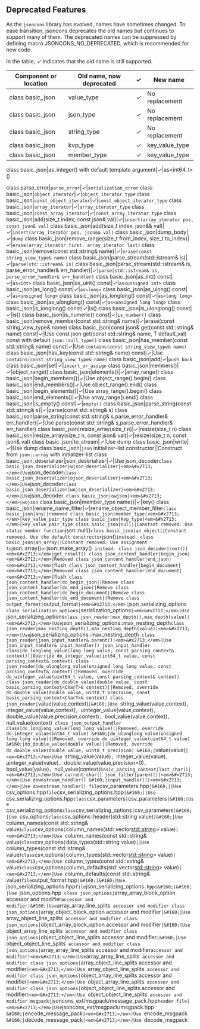 ## Deprecated Features

As the `jsoncons` library has evolved, names have sometimes changed. To ease transition, jsoncons deprecates the old names but continues to support many of them. The deprecated names can be suppressed by defining macro JSONCONS_NO_DEPRECATED, which is recommended for new code.

In the table, <em>&#x2713;</em> indicates that the old name is still supported.

Component or location|Old name, now deprecated|<em>&#x2713;</em>|New name
--------|-----------|--------------|------------------------
class basic_json|value_type|<em>&#x2713;</em>|No replacement
class basic_json|json_type|<em>&#x2713;</em>|No replacement
class basic_json|string_type|<em>&#x2713;</em>|No replacement
class basic_json|kvp_type|<em>&#x2713;</em>|key_value_type
class basic_json|member_type|<em>&#x2713;</em>|key_value_type

class basic_json|as_integer() with default template argument|<em>&#x2713;</em>|as<int64_t>()

class parse_error|`parse_error`|<em>&#x2713;</em>|`serialization_error`
class basic_json|`object_iterator`|<em>&#x2713;</em>|`object_iterator_type`
class basic_json|`const_object_iterator`|<em>&#x2713;</em>|`const_object_iterator_type`
class basic_json|`array_iterator`|<em>&#x2713;</em>|`array_iterator_type`
class basic_json|`const_array_iterator`|<em>&#x2713;</em>|`const_array_iterator_type`
class basic_json|add(size_t index, const json& val)|<em>&#x2713;</em>|`insert(array_iterator pos, const json& val)`
class basic_json|add(size_t index, json&& val)|<em>&#x2713;</em>|`insert(array_iterator pos, json&& val)`
class basic_json|dump_body|<em>&#x2713;</em>|`dump`
class basic_json|remove_range(size_t from_index, size_t to_index)|<em>&#x2713;</em>|`erase(array_iterator first, array_iterator last)`
class basic_json|remove(const std::string& name)|<em>&#x2713;</em>|`erase(const string_view_type& name)`
class basic_json|parse_stream(std::istream& is)|<em>&#x2713;</em>|`parse(std::istream& is)`
class basic_json|parse_stream(std::istream& is, parse_error_handler& err_handler)|<em>&#x2713;</em>|`parse(std::istream& is, parse_error_handler& err_handler)`
class basic_json|as_int() const|<em>&#x2713;</em>|`as<int>`
class basic_json|as_uint() const|<em>&#x2713;</em>|`as<unsigned int>`
class basic_json|as_long() const|<em>&#x2713;</em>|`as<long>`
class basic_json|as_ulong() const|<em>&#x2713;</em>|`as<unsigned long>`
class basic_json|as_longlong() const|<em>&#x2713;</em>|`as<long long>`
class basic_json|as_ulonglong() const|<em>&#x2713;</em>|`as<unsigned long long>`
class basic_json|is_longlong() const|<em>&#x2713;</em>|is<long long>()
class basic_json|is_ulonglong() const|<em>&#x2713;</em>|is<unsigned long long>()
class basic_json|is_numeric() const|<em>&#x2713;</em>|`is_number()`
class basic_json|remove_member(const std::string& name)|<em>&#x2713;</em>|erase(const string_view_type& name)
class basic_json|const json& get(const std::string& name) const|<em>&#x2713;</em>|Use const json get(const std::string& name, T default_val) const with default `json::null_type()`
class basic_json|has_member(const std::string& name) const|<em>&#x2713;</em>|Use `contains(const string_view_type& name)`
class basic_json|has_key(const std::string& name) const|<em>&#x2713;</em>|Use `contains(const string_view_type& name)`
class basic_json|add|<em>&#x2713;</em>|`push_back`
class basic_json|set|<em>&#x2713;</em>|`insert_or_assign`
class basic_json|members()|<em>&#x2713;</em>|object_range()
class basic_json|elements()|<em>&#x2713;</em>|array_range()
class basic_json|begin_members()|<em>&#x2713;</em>|Use object_range().begin()
class basic_json|end_members()|<em>&#x2713;</em>|Use object_range().end()
class basic_json|begin_elements()|<em>&#x2713;</em>|Use array_range().begin()
class basic_json|end_elements()|<em>&#x2713;</em>|Use array_range().end()
class basic_json|is_empty() const|<em>&#x2713;</em>|`empty()`
class basic_json|parse_string(const std::string& s)|<em>&#x2713;</em>|parse(const std::string& s)
class basic_json|parse_string(const std::string& s,parse_error_handler& err_handler)|<em>&#x2713;</em>|Use parse(const std::string& s,parse_error_handler& err_handler)
class basic_json|resize_array(size_t n)|<em>&#x2713;</em>|resize(size_t n)
class basic_json|resize_array(size_t n, const json& val)|<em>&#x2713;</em>|resize(size_t n, const json& val)
class basic_json|to_stream|<em>&#x2713;</em>|Use dump
class basic_json|write|<em>&#x2713;</em>|Use dump
class basic_json|`json` initializer-list constructor||Construct from `json::array` with initializer-list
class basic_json_deserializer|json_deserializer|<em>&#x2713;</em>|Use json_decoder<json>`
class basic_json_deserializer|wjson_deserializer|<em>&#x2713;</em>|Use `json_decoder<wjson>`
class basic_json_deserializer|ojson_deserializer|<em>&#x2713;</em>|Use `json_decoder<ojson>`
class basic_json_deserializer|wojson_deserializer|<em>&#x2713;</em>|Use `json_decoder<wojson>`
class basic_json|owjson|<em>&#x2713;</em>|wojson`
class basic_json|member_type name()|<em>&#x2713;</em>|key()
class basic_json|rename_name_filter|<em>&#x2713;</em>|rename_object_member_filter`
class basic_json|any||removed
class basic_json|member_type|<em>&#x2713;</em>|key_value_pair_type
class basic_json|kvp_type|<em>&#x2713;</em>|key_value_pair_type
class basic_json|null||Constant removed. Use static member function `json::null()`
class basic_json|an_object||Constant removed. Use the default constructor `json()` instead.
class basic_json|an_array||Constant removed. Use assignment to `json::array()` or `json::make_array()` instead.
class json_decoder|root()|<em>&#x2713;</em>|get_result()
class json_content_handler|begin_json|<em>&#x2713;</em>|Removed
class json_content_handler|end_json|<em>&#x2713;</em>|`flush`
class json_content_handler|begin_document|<em>&#x2713;</em>|Removed
class json_content_handler|end_document|<em>&#x2713;</em>|`flush`
class json_content_handler|do_begin_json||Remove
class json_content_handler|do_end_json||Remove
class json_content_handler|do_begin_document||Remove
class json_content_handler|do_end_document||Remove
class output_format|`output_format`|<em>&#x2713;</em>|`json_serializing_options`
class serialization_options|`serialization_options`|<em>&#x2713;</em>|Use `json_serializing_options`
class json_reader|max_depth(),max_depth(value)|<em>&#x2713;</em>|Use `json_serializing_options::max_nesting_depth`
class json_reader|max_nesting_depth(),max_nesting_depth(value)|<em>&#x2713;</em>|Use `json_serializing_options::max_nesting_depth`
class json_reader|json_input_handler& parent()|<em>&#x2713;</em>|Use json_input_handler& input_handler()
json_input_handler class|do_longlong_value(long long value, const parsing_context& context)||Override do_integer_value(int64_t value, const parsing_context& context)
class json_reader|do_ulonglong_value(unsigned long long value, const parsing_context& context)||Removed, override do_uinteger_value(uint64_t value, const parsing_context& context)
class json_reader|do_double_value(double value, const basic_parsing_context<CharT>& context)||Removed, override do_double_value(double value, uint8_t precision, const basic_parsing_context<CharT>& context)
class json_reader|`value(value,context)`|&#160;|Use `string_value(value,context)`, `integer_value(value,context)`, `uinteger_value(value,context)`, `double_value(value,precision,context)`, `bool_value(value,context)`, `null_value(context)`
class json_output_handler class|do_longlong_value(long long value)||Removed, override do_integer_value(int64_t value)
&#160;|do_ulonglong_value(unsigned long long value)||Removed, override do_uinteger_value(uint64_t value)
&#160;|do_double_value(double value)||Removed, override do_double_value(double value, uint8_t precision)
&#160;|`value(value)`|<em>&#x2713;</em>|Use `string_value(value)`, `integer_value(value)`, `uinteger_value(value)`, `double_value(value,precision=0)`, `bool_value(value)`, `null_value(context)`
basic_parsing_context|last_char()|<em>&#x2713;</em>|Use current_char()
json_filter|parent()|<em>&#x2713;</em>|Use downstream_handler()
&#160;|input_handler()|<em>&#x2713;</em>|Use downstream_handler()
file `csv_parameters.hpp`|&#160;||Use `csv_options.hpp`
file `csv_serializing_options.hpp`|&#160;||Use `csv_serializing_options.hpp`
class `csv_parameters`|`csv_parameters`|&#160;|Use `csv_serializing_options`
class `csv_serializing_options`|`csv_parameters`|&#160;|Use `csv_options`
class `csv_options`|`header(std::string value)`|&#160;|Use `column_names(const std::string& value)`
class `csv_options`|`column_names(std::vector<std::string>> value)`|<em>&#x2713;</em>|Use `column_names(const std::string& value)`
class `csv_options`|`data_types(std::string value)`||Use `column_types(const std::string& value)`
class `csv_options`|`column_types(std::vector<std::string>> value)`|<em>&#x2713;</em>|Use `column_types(const std::string& value)`
class `csv_options`|`column_defaults(std::vector<std::string>> value)`|<em>&#x2713;</em>|Use `column_defaults(const std::string& value)`
file `output_format.hpp`|&#160;|&#160;|Use `json_serializing_options.hpp`
file `json_serializing_options`.hpp|&#160;|&#160;|Use `json_options.hpp`
class json_options|`array_array_block_option accessor and modifier` accessor and modifier|&#160;|Use `array_array_line_splits` accessor and modifier
class json_options|`array_object_block_option accessor and modifier`|&#160;|Use `array_object_line_splits` accessor and modifier
class json_options|`object_array_block_option accessor and modifier`|&#160;|Use `object_array_line_splits` accessor and modifier
class json_options|`object_object_line_splits accessor and modifier`|&#160;|Use `object_object_line_splits` accessor and modifier
class json_options|`array_array_line_splits accessor and modifier` accessor and modifier|<em>&#x2713;</em>|Use `array_array_line_splits` accessor and modifier
class json_options|`array_object_line_splits accessor and modifier`|<em>&#x2713;</em>|Use `array_object_line_splits` accessor and modifier
class json_options|`object_array_line_splits accessor and modifier`|<em>&#x2713;</em>|Use `object_array_line_splits` accessor and modifier
class json_options|`object_object_line_splits accessor and modifier`|<em>&#x2713;</em>|Use `object_object_line_splits` accessor and modifier
msgpack|`jsoncons_ext/msgpack/message_pack.hpp` header file|<em>&#x2713;</em>|Use `jsoncons_ext/msgpack/msgpack.hpp`
&#160;|`encode_message_pack`|<em>&#x2713;</em>|Use `encode_msgpack`
&#160;|`decode_message_pack`|<em>&#x2713;</em>|Use `decode_msgpack`

